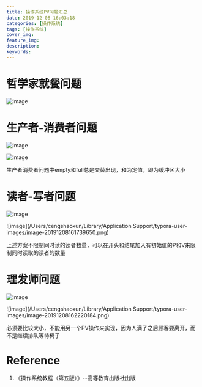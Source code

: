 ```yaml
---
title: 操作系统PV问题汇总
date: 2019-12-08 16:03:18
categories: [操作系统]
tags: [操作系统]
cover_img:
feature_img:
description:
keywords:
---
```


# 哲学家就餐问题

![image](https://s2.ax1x.com/2019/12/08/QaQrmd.png)

# 生产者-消费者问题

![image](https://s2.ax1x.com/2019/12/08/QaldNq.png)

![image](https://s2.ax1x.com/2019/12/08/QalrgU.png)

生产者消费者问题中empty和full总是交替出现，和为定值，即为缓冲区大小



# 读者-写者问题

![image](https://s2.ax1x.com/2019/12/08/Qa1VP0.png)

![image](/Users/cengshaoxun/Library/Application Support/typora-user-images/image-20191208161739650.png)

上述方案不限制同时读的读者数量，可以在开头和结尾加入有初始值的P和V来限制同时读取的读者的数量



# 理发师问题

![image](https://s2.ax1x.com/2019/12/08/Qa1OL4.png)

![image](/Users/cengshaoxun/Library/Application Support/typora-user-images/image-20191208162220184.png)

必须要比较大小，不能用另一个PV操作来实现，因为人满了之后顾客要离开，而不是继续排队等待椅子





# Reference

1. 《操作系统教程（第五版）》--高等教育出版社出版